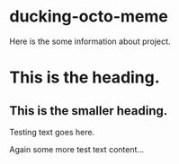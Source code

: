 # ducking-octo-meme
Here is the some information about project.

# This is the heading.

## This is the smaller heading.

Testing text goes here.

Again some more test text content...
